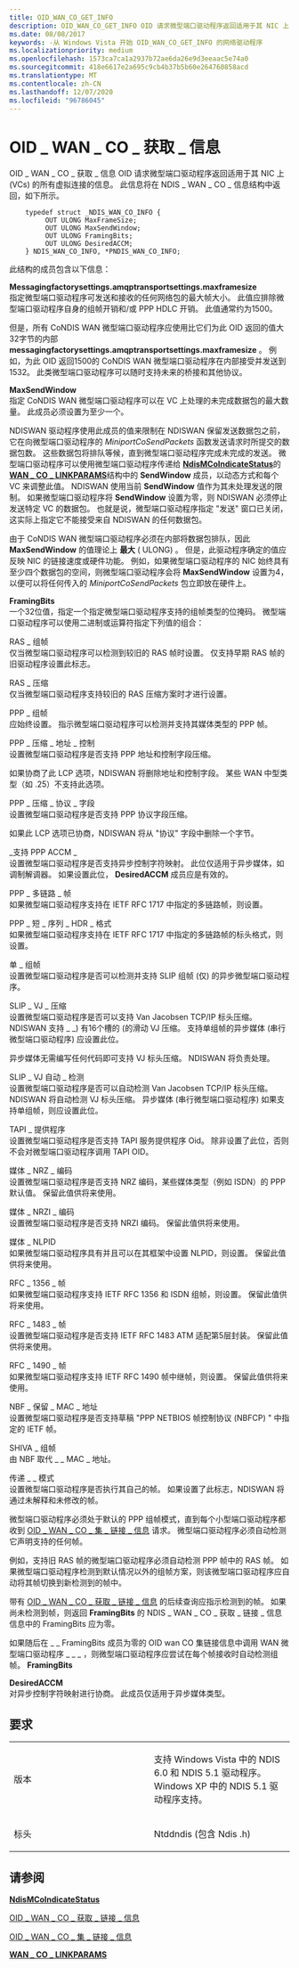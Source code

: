 ```yaml
---
title: OID_WAN_CO_GET_INFO
description: OID_WAN_CO_GET_INFO OID 请求微型端口驱动程序返回适用于其 NIC 上 (VCs) 所有虚拟连接的信息。 此信息以 NDIS_WAN_CO_INFO 结构返回，如下所示。
ms.date: 08/08/2017
keywords: -从 Windows Vista 开始 OID_WAN_CO_GET_INFO 的网络驱动程序
ms.localizationpriority: medium
ms.openlocfilehash: 1573ca7ca1a2937b72ae6da26e9d3eeaac5e74a0
ms.sourcegitcommit: 418e6617e2a695c9cb4b37b5b60e264760858acd
ms.translationtype: MT
ms.contentlocale: zh-CN
ms.lasthandoff: 12/07/2020
ms.locfileid: "96786045"
---
```

# <a name="oid_wan_co_get_info"></a>OID \_ WAN \_ CO \_ 获取 \_ 信息


OID \_ WAN \_ CO \_ 获取 \_ 信息 OID 请求微型端口驱动程序返回适用于其 NIC 上 (VCs) 的所有虚拟连接的信息。 此信息将在 NDIS \_ WAN \_ CO \_ 信息结构中返回，如下所示。

```ManagedCPlusPlus
    typedef struct _NDIS_WAN_CO_INFO {
         OUT ULONG MaxFrameSize;
         OUT ULONG MaxSendWindow;
         OUT ULONG FramingBits;
         OUT ULONG DesiredACCM;
    } NDIS_WAN_CO_INFO, *PNDIS_WAN_CO_INFO;
```




此结构的成员包含以下信息：

<a href="" id="maxframesize"></a>**Messagingfactorysettings.amqptransportsettings.maxframesize**  
指定微型端口驱动程序可发送和接收的任何网络包的最大帧大小。 此值应排除微型端口驱动程序自身的组帧开销和/或 PPP HDLC 开销。 此值通常约为1500。

但是，所有 CoNDIS WAN 微型端口驱动程序应使用比它们为此 OID 返回的值大32字节的内部 **messagingfactorysettings.amqptransportsettings.maxframesize** 。 例如，为此 OID 返回1500的 CoNDIS WAN 微型端口驱动程序在内部接受并发送到1532。 此类微型端口驱动程序可以随时支持未来的桥接和其他协议。

<a href="" id="maxsendwindow"></a>**MaxSendWindow**  
指定 CoNDIS WAN 微型端口驱动程序可以在 VC 上处理的未完成数据包的最大数量。 此成员必须设置为至少一个。

NDISWAN 驱动程序使用此成员的值来限制在 NDISWAN 保留发送数据包之前，它在向微型端口驱动程序的 *MiniportCoSendPackets* 函数发送请求时所提交的数据包数。 这些数据包将排队等候，直到微型端口驱动程序完成未完成的发送。 微型端口驱动程序可以使用微型端口驱动程序传递给 [**NdisMCoIndicateStatus**](/previous-versions/windows/hardware/network/ff553458(v=vs.85))的 [**WAN \_ CO \_ LINKPARAMS**](/previous-versions/windows/hardware/network/ff565819(v=vs.85))结构中的 **SendWindow** 成员，以动态方式和每个 VC 来调整此值。 NDISWAN 使用当前 **SendWindow** 值作为其未处理发送的限制。 如果微型端口驱动程序将 **SendWindow** 设置为零，则 NDISWAN 必须停止发送特定 VC 的数据包。 也就是说，微型端口驱动程序指定 "发送" 窗口已关闭，这实际上指定它不能接受来自 NDISWAN 的任何数据包。

由于 CoNDIS WAN 微型端口驱动程序必须在内部将数据包排队，因此 **MaxSendWindow** 的值理论上 **最大** ( ULONG) 。 但是，此驱动程序确定的值应反映 NIC 的链接速度或硬件功能。 例如，如果微型端口驱动程序的 NIC 始终具有至少四个数据包的空间，则微型端口驱动程序会将 **MaxSendWindow** 设置为4，以便可以将任何传入的 *MiniportCoSendPackets* 包立即放在硬件上。

<a href="" id="framingbits"></a>**FramingBits**  
一个32位值，指定一个指定微型端口驱动程序支持的组帧类型的位掩码。 微型端口驱动程序可以使用二进制或运算符指定下列值的组合：

<a href="" id="ras-framing"></a>RAS \_ 组帧  
仅当微型端口驱动程序可以检测到较旧的 RAS 帧时设置。 仅支持早期 RAS 帧的旧驱动程序设置此标志。

<a href="" id="ras-compression"></a>RAS \_ 压缩  
仅当微型端口驱动程序支持较旧的 RAS 压缩方案时才进行设置。

<a href="" id="ppp-framing"></a>PPP \_ 组帧  
应始终设置。 指示微型端口驱动程序可以检测并支持其媒体类型的 PPP 帧。

<a href="" id="ppp-compress-address-control"></a>PPP \_ 压缩 \_ 地址 \_ 控制  
设置微型端口驱动程序是否支持 PPP 地址和控制字段压缩。

如果协商了此 LCP 选项，NDISWAN 将删除地址和控制字段。 某些 WAN 中型类型（如 .25）不支持此选项。

<a href="" id="ppp-compress-protocol-field"></a>PPP \_ 压缩 \_ 协议 \_ 字段  
设置微型端口驱动程序是否支持 PPP 协议字段压缩。

如果此 LCP 选项已协商，NDISWAN 将从 "协议" 字段中删除一个字节。

<a href="" id="ppp-accm-supported"></a>\_支持 PPP ACCM \_  
设置微型端口驱动程序是否支持异步控制字符映射。 此位仅适用于异步媒体，如调制解调器。 如果设置此位， **DesiredACCM** 成员应是有效的。

<a href="" id="ppp-multilink-framing"></a>PPP \_ 多链路 \_ 帧  
如果微型端口驱动程序支持在 IETF RFC 1717 中指定的多链路帧，则设置。

<a href="" id="ppp-short-sequence-hdr-format"></a>PPP \_ 短 \_ 序列 \_ HDR \_ 格式  
如果微型端口驱动程序支持在 IETF RFC 1717 中指定的多链路帧的标头格式，则设置。

<a href="" id="slip-framing"></a>单 \_ 组帧  
设置微型端口驱动程序是否可以检测并支持 SLIP 组帧 (仅) 的异步微型端口驱动程序。

<a href="" id="slip-vj-compression"></a>SLIP \_ VJ \_ 压缩  
设置微型端口驱动程序是否可以支持 Van Jacobsen TCP/IP 标头压缩。 NDISWAN 支持 \_ \_) 有16个槽的 (的滑动 VJ 压缩。 支持单组帧的异步媒体 (串行微型端口驱动程序) 应设置此位。

异步媒体无需编写任何代码即可支持 VJ 标头压缩。 NDISWAN 将负责处理。

<a href="" id="slip-vj-autodetect"></a>SLIP \_ VJ 自动 \_ 检测  
设置微型端口驱动程序是否可以自动检测 Van Jacobsen TCP/IP 标头压缩。 NDISWAN 将自动检测 VJ 标头压缩。 异步媒体 (串行微型端口驱动程序) 如果支持单组帧，则应设置此位。

<a href="" id="tapi-provider"></a>TAPI \_ 提供程序  
设置微型端口驱动程序是否支持 TAPI 服务提供程序 Oid。 除非设置了此位，否则不会对微型端口驱动程序调用 TAPI OID。

<a href="" id="media-nrz-encoding"></a>媒体 \_ NRZ \_ 编码  
设置微型端口驱动程序是否支持 NRZ 编码，某些媒体类型（例如 ISDN）的 PPP 默认值。 保留此值供将来使用。

<a href="" id="media-nrzi-encoding"></a>媒体 \_ NRZI \_ 编码  
设置微型端口驱动程序是否支持 NRZI 编码。 保留此值供将来使用。

<a href="" id="media-nlpid"></a>媒体 \_ NLPID  
如果微型端口驱动程序具有并且可以在其框架中设置 NLPID，则设置。 保留此值供将来使用。

<a href="" id="rfc-1356-framing"></a>RFC \_ 1356 \_ 帧  
如果微型端口驱动程序支持 IETF RFC 1356 和 ISDN 组帧，则设置。 保留此值供将来使用。

<a href="" id="rfc-1483-framing"></a>RFC \_ 1483 \_ 帧  
设置微型端口驱动程序是否支持 IETF RFC 1483 ATM 适配第5层封装。 保留此值供将来使用。

<a href="" id="rfc-1490-framing"></a>RFC \_ 1490 \_ 帧  
如果微型端口驱动程序支持 IETF RFC 1490 帧中继帧，则设置。 保留此值供将来使用。

<a href="" id="nbf-preserve-mac-address"></a>NBF \_ 保留 \_ MAC \_ 地址  
设置微型端口驱动程序是否支持草稿 "PPP NETBIOS 帧控制协议 (NBFCP) " 中指定的 IETF 帧。

<a href="" id="shiva-framing"></a>SHIVA \_ 组帧  
由 NBF 取代 \_ \_ MAC \_ 地址。

<a href="" id="pass-through-mode"></a>传递 \_ \_ 模式  
设置微型端口驱动程序是否执行其自己的帧。 如果设置了此标志，NDISWAN 将通过未解释和未修改的帧。

微型端口驱动程序必须处于默认的 PPP 组帧模式，直到每个小型端口驱动程序都收到 [OID \_ WAN \_ CO \_ 集 \_ 链接 \_ 信息](oid-wan-co-set-link-info.md) 请求。 微型端口驱动程序必须自动检测它声明支持的任何帧。

例如，支持旧 RAS 帧的微型端口驱动程序必须自动检测 PPP 帧中的 RAS 帧。 如果微型端口驱动程序检测到默认情况以外的组帧方案，则该微型端口驱动程序应自动将其帧切换到新检测到的帧中。

带有 [OID \_ WAN \_ CO \_ 获取 \_ 链接 \_ 信息](oid-wan-co-get-link-info.md) 的后续查询应指示检测到的帧。 如果尚未检测到帧，则返回 **FramingBits** 的 NDIS \_ WAN \_ CO \_ 获取 \_ 链接 \_ 信息信息中的 FramingBits 应为零。

如果随后在 \_ \_ FramingBits 成员为零的 OID wan CO 集链接信息中调用 WAN 微型端口驱动程序 \_ \_ \_ ，则微型端口驱动程序应尝试在每个帧接收时自动检测组帧。 **FramingBits**

<a href="" id="desiredaccm"></a>**DesiredACCM**  
对异步控制字符映射进行协商。 此成员仅适用于异步媒体类型。

<a name="requirements"></a>要求
------------

<table>
<colgroup>
<col width="50%" />
<col width="50%" />
</colgroup>
<tbody>
<tr class="odd">
<td><p>版本</p></td>
<td><p>支持 Windows Vista 中的 NDIS 6.0 和 NDIS 5.1 驱动程序。 Windows XP 中的 NDIS 5.1 驱动程序支持。</p></td>
</tr>
<tr class="even">
<td><p>标头</p></td>
<td>Ntddndis (包含 Ndis .h) </td>
</tr>
</tbody>
</table>

## <a name="see-also"></a>请参阅


[**NdisMCoIndicateStatus**](/previous-versions/windows/hardware/network/ff553458(v=vs.85))

[OID \_ WAN \_ CO \_ 获取 \_ 链接 \_ 信息](oid-wan-co-get-link-info.md)

[OID \_ WAN \_ CO \_ 集 \_ 链接 \_ 信息](oid-wan-co-set-link-info.md)

[**WAN \_ CO \_ LINKPARAMS**](/previous-versions/windows/hardware/network/ff565819(v=vs.85))
